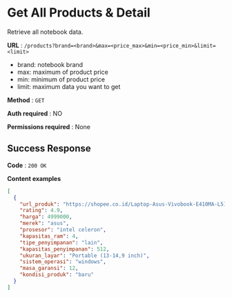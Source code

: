 # Get All Products & Detail

Retrieve all notebook data.

**URL** : `/products?brand=<brand>&max=<price_max>&min=<price_min>&limit=<limit>`

- brand: notebook brand
- max: maximum of product price
- min: minimum of product price
- limit: maximum data you want to get

**Method** : `GET`

**Auth required** : NO

**Permissions required** : None

## Success Response

**Code** : `200 OK`

**Content examples**


```json
[
  {
    "url_produk": "https://shopee.co.id/Laptop-Asus-Vivobook-E410MA-L510MA-N4020-4GB-128GB-512GB-Win10-14.0-15.6--i.256652736.9024268861?sp_atk=df51c530-f513-453b-be98-f152d5b4a769&xptdk=df51c530-f513-453b-be98-f152d5b4a769",
    "rating": 4.9,
    "harga": 4999000,
    "merek": "asus",
    "prosesor": "intel celeron",
    "kapasitas_ram": 4,
    "tipe_penyimpanan": "lain",
    "kapasitas_penyimpanan": 512,
    "ukuran_layar": "Portable (13-14,9 inch)",
    "sistem_operasi": "windows",
    "masa_garansi": 12,
    "kondisi_produk": "baru"
  }
]
```
